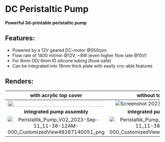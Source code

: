 # DC Peristaltic Pump
**Powerful 3d-printable peristaltic pump** 
## Features:
- Powered by a 12V geared DC-motor @550rpm
- Flow rate of 1400 ml/min @12V, ~8W (even higher flow rate @15V)
- For 8mm OD/ 6mm ID silicone tubing (food-safe)
- Can be integrated into 18mm thick plate with easily cnc-able features

## Renders:

**with acrylic top cover**     |  **without top cover**
:-------------------------:|:-------------------------:
<img src="https://github.com/Mamue75/DC_Peristaltic_Pump/assets/109062945/31ff42c9-7585-4380-afc5-bc26436ebecd" width="200%" height="200%"> | ![Screenshot 2023-09-11 125312](https://github.com/Mamue75/DC_Peristaltic_Pump/assets/109062945/9686a6c1-6a72-492e-8236-bafa72655885)
**integrated pump assembly**             |  **integrated pump housing**
![Peristaltik_Pump_V02_2023-Sep-11_11-38-12AM-000_CustomizedView49287140051_png](https://github.com/Mamue75/DC_Peristaltic_Pump/assets/109062945/70fd0eec-99f1-468e-9530-b3965d579e01) | ![Peristaltik_Pump_V02_2023-Sep-11_11-38-30AM-000_CustomizedView49287140051_png](https://github.com/Mamue75/DC_Peristaltic_Pump/assets/109062945/b2024606-f088-45df-baac-eeafeda5db69)
